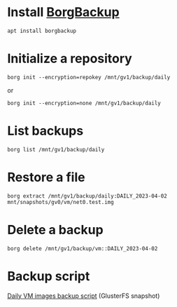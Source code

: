 # Install [BorgBackup](https://www.borgbackup.org/)

```
apt install borgbackup
```

# Initialize a repository

```
borg init --encryption=repokey /mnt/gv1/backup/daily
```

or

```
borg init --encryption=none /mnt/gv1/backup/daily
```

# List backups

```
borg list /mnt/gv1/backup/daily
```

# Restore a file

```
borg extract /mnt/gv1/backup/daily:DAILY_2023-04-02 mnt/snapshots/gv0/vm/net0.test.img
```

# Delete a backup

```
borg delete /mnt/gv1/backup/vm::DAILY_2023-04-02
```

# Backup script

[Daily VM images backup script](https://github.com/aprilsoftware/personal-cloud/blob/main/debian/bookworm/borgbackup/daily.backup.sh) (GlusterFS snapshot)

